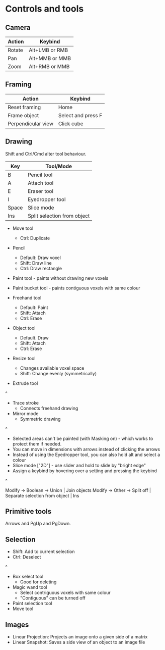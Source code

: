 Controls and tools
==================

Camera
-------

Action | Keybind
-------|--------
Rotate | Alt+LMB or RMB
Pan    | Alt+MMB or MMB
Zoom   | Alt+RMB or MMB

Framing
-------

Action             | Keybind
-------------------|--------
Reset framing      | Home
Frame object       | Select and press F
Perpendicular view | Click cube

Drawing
-------
Shift and Ctrl/Cmd alter tool behaviour.

Key   | Tool/Mode
------|----------
B     | Pencil tool
A     | Attach tool
E     | Eraser tool
I     | Eyedropper tool
Space | Slice mode
Ins   | Split selection from object

* Move tool
    - Ctrl: Duplicate
* Pencil
    - Default: Draw voxel
    - Shift: Draw line
    - Ctrl: Draw rectangle
* Paint tool - paints without drawing new voxels
* Paint bucket tool - paints contiguous voxels with same colour
* Freehand tool
    - Default: Paint
    - Shift: Attach
    - Ctrl: Erase
* Object tool
    - Default. Draw
    - Shift: Attach
    - Ctrl: Erase

* Resize tool
    - Changes available voxel space
    - Shift: Change evenly (symmetrically)
* Extrude tool

^

* Trace stroke
    - Connects freehand drawing
* Mirror mode
    - Symmetric drawing

^

* Selected areas can't be painted (with Masking on) - which works to protect them if needed.
* You can move in dimensions with arrows instead of clicking the arrows
* Instead of using the Eyedropper tool, you can also hold alt and select a colour
* Slice mode ["2D"] - use slider and hold to slide by "bright edge"
* Assign a keybind by hovering over a setting and pressing the keybind

^

Modify -> Boolean -> Union   | Join objects
Modify -> Other -> Split off | Separate selection from object | Ins

Primitive tools
---------------
Arrows and PgUp and PgDown.

Selection
---------
* Shift: Add to current selection
* Ctrl: Deselect

^

* Box select tool
    - Good for deleting
* Magic wand tool
    - Select contriguous voxels with same colour
    - "Contiguous" can be turned off
* Paint selection tool
* Move tool

Images
------
* Linear Projection: Projects an image onto a given side of a matrix
* Linear Snapshot: Saves a side view of an object to an image file
